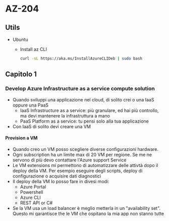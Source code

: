 # AZ-204

## Utils

- Ubuntu
  - Install az CLI
  
    ```bash
    curl -sL https://aka.ms/InstallAzureCLIDeb | sudo bash
    ```

## Capitolo 1

### Develop Azure Infrastructure as a service compute solution

- Quando sviluppi una applicazione nel cloud, di solito crei o una IaaS oppure una PaaS
  - IaaS Infrastructure as a service: più granulare, ed hai più controllo, ma devi mantenere la infrastruttura a mano
  - PaaS Platform as a service: tu pensi solo alla tua applicazione
- Con IaaS di solito devi creare una VM

#### Provision a VM

- Quando creo un VM posso scegliere diverse configurazioni hardware.
- Ogni subscription ha un limite max di 20 VM per regione. Se me ne servono di più devo contattare l&#39;Azure support Service
- Le VM extensions mi permettono di automatizzare delle attivtà dopo il deploy della VM. Per esempio eseguire degli scripts, deploy di configurazione o acquisire dati diagnostici
- Il deploy della VM lo posso fare in divesi modi:
  - Azure Portal
  - Powershell
  - Azure CLI
  - REST API or C#
- Se la VM usa un load balancer è meglio metterla in un &quot;availability set&quot;. Questo mi garantisce the le VM che ospitano la mia app non stanno tutte sullo stesso hardware
- Per accedere ad una VM da remoto mi server:
  - Public IP (Statico o dinamico)
  - Network security group
  - Security rule

#### [Azure Resource Manager (ARM)](./Chapter01/01_01_04_CreateVm_Arm/)

#### [Docker: Azure Container Registry (ACR) & Azure Container Istance (ACI)](./Chapter01/01_01_05_Docker/)

## Az CLI Comandi

| Comando | Descrizione |
|----|----|
| az account list --output table | Elenca le tue subscriptions |
| az account set --subscription "My Demos" | Imposta la sottoscrizione da usare |
| az resource list --output table | Elenca le risorse associate alla sottoscrizione corrente |
| az group list --output table | Elenca i gruppi associati alla sottoscrizione corrente |
